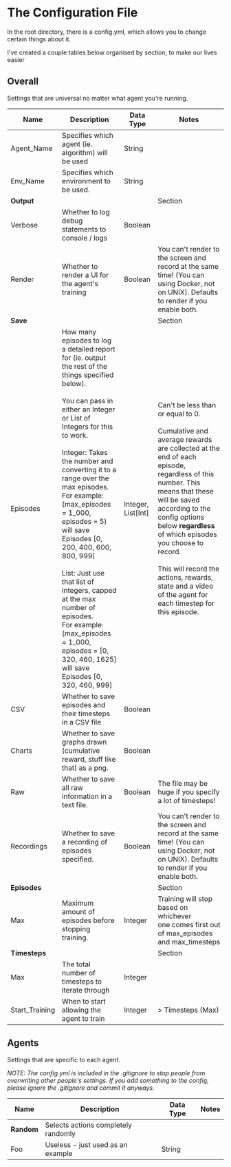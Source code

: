 # The Configuration File
In the root directory, there is a config.yml, which allows you to change certain things about it.



I've created a couple tables below organised by section, to make our lives easier

## Overall

Settings that are universal no matter what agent you're running.

| Name           | Description                                                                                                                                                                                                                                                                                                                                                                                                                                                                                                                                                                                   | Data Type          | Notes                                                                                                                                                                                                                                                                                                                                                                                                  |
|----------------|-----------------------------------------------------------------------------------------------------------------------------------------------------------------------------------------------------------------------------------------------------------------------------------------------------------------------------------------------------------------------------------------------------------------------------------------------------------------------------------------------------------------------------------------------------------------------------------------------|--------------------|--------------------------------------------------------------------------------------------------------------------------------------------------------------------------------------------------------------------------------------------------------------------------------------------------------------------------------------------------------------------------------------------------------|
| Agent_Name     | Specifies which agent (ie. algorithm) will be used                                                                                                                                                                                                                                                                                                                                                                                                                                                                                                                                            | String             |                                                                                                                                                                                                                                                                                                                                                                                                        |
| Env_Name       | Specifies which environment to be used.                                                                                                                                                                                                                                                                                                                                                                                                                                                                                                                                                       | String             |                                                                                                                                                                                                                                                                                                                                                                                                        |
| **Output**     |                                                                                                                                                                                                                                                                                                                                                                                                                                                                                                                                                                                               |                    | Section                                                                                                                                                                                                                                                                                                                                                                                                |
| Verbose        | Whether to log debug statements to console / logs                                                                                                                                                                                                                                                                                                                                                                                                                                                                                                                                             | Boolean            |                                                                                                                                                                                                                                                                                                                                                                                                        |
| Render         | Whether to render a UI for the agent's training                                                                                                                                                                                                                                                                                                                                                                                                                                                                                                                                               | Boolean            | You can't render to the screen and record at the same time! (You can using Docker, not on UNIX). Defaults to render if you enable both.                                                                                                                                                                                                                                                                |
| **Save**       |                                                                                                                                                                                                                                                                                                                                                                                                                                                                                                                                                                                               |                    | Section                                                                                                                                                                                                                                                                                                                                                                                                |
| Episodes       | How many episodes to log a detailed report for (ie. output the rest of the things specified below). <br/> <br/> You can pass in either an Integer or List of Integers for this to work. <br/> <br/>Integer: Takes the number and converting it to a range over the max episodes. <br/> For example: (max_episodes = 1_000, episodes = 5) will save Episodes [0, 200, 400, 600, 800, 999] <br/> <br/>List: Just use that list of integers, capped at the max number of episodes.<br/> For example: (max_episodes = 1_000, episodes = [0, 320, 460, 1625] will save Episodes [0, 320, 460, 999] | Integer, List[Int] | Can't be less than or equal to 0. <br/> <br/>Cumulative and average rewards are collected at the end of each episode, regardless of this number. This means that these will be saved according to the config options below **regardless** of which episodes you choose to record. <br/> <br/>This will record the actions, rewards, state and a video of the agent for each timestep for this episode. |
| CSV            | Whether to save episodes and their timesteps in a CSV file                                                                                                                                                                                                                                                                                                                                                                                                                                                                                                                                    | Boolean            |                                                                                                                                                                                                                                                                                                                                                                                                        |
| Charts         | Whether to save graphs drawn (cumulative reward, stuff like that) as a png.                                                                                                                                                                                                                                                                                                                                                                                                                                                                                                                   | Boolean            |                                                                                                                                                                                                                                                                                                                                                                                                        |
| Raw            | Whether to save all raw information in a text file.                                                                                                                                                                                                                                                                                                                                                                                                                                                                                                                                           | Boolean            | The file may be huge if you specify a lot of timesteps!                                                                                                                                                                                                                                                                                                                                                |
| Recordings     | Whether to save a recording of episodes specified.                                                                                                                                                                                                                                                                                                                                                                                                                                                                                                                                            | Boolean            | You can't render to the screen and record at the same time! (You can using Docker, not on UNIX). Defaults to render if you enable both.                                                                                                                                                                                                                                                                |
| **Episodes**   |                                                                                                                                                                                                                                                                                                                                                                                                                                                                                                                                                                                               |                    | Section                                                                                                                                                                                                                                                                                                                                                                                                |
| Max            | Maximum amount of episodes before stopping training.                                                                                                                                                                                                                                                                                                                                                                                                                                                                                                                                          | Integer            | Training will stop based on whichever <br/> one comes first out of max_episodes <br/> and max_timesteps                                                                                                                                                                                                                                                                                                |
| **Timesteps**  |                                                                                                                                                                                                                                                                                                                                                                                                                                                                                                                                                                                               |                    | Section                                                                                                                                                                                                                                                                                                                                                                                                |
| Max            | The total number of timesteps to iterate through                                                                                                                                                                                                                                                                                                                                                                                                                                                                                                                                              | Integer            |                                                                                                                                                                                                                                                                                                                                                                                                        |
| Start_Training | When to start allowing the agent to train                                                                                                                                                                                                                                                                                                                                                                                                                                                                                                                                                     | Integer            | \> Timesteps (Max)                                                                                                                                                                                                                                                                                                                                                                                     |

## Agents

Settings that are specific to each agent.

_NOTE: The config.yml is included in the .gitignore to stop people from overwriting other people's settings. If you
add something to the config, please ignore the .gitignore and commit it anyways._

| Name       | Description                         | Data Type | Notes |
|------------|-------------------------------------|-----------|-------|
| **Random** | Selects actions completely randomly |           |       |
| Foo        | Useless - just used as an example   | String    |       |
